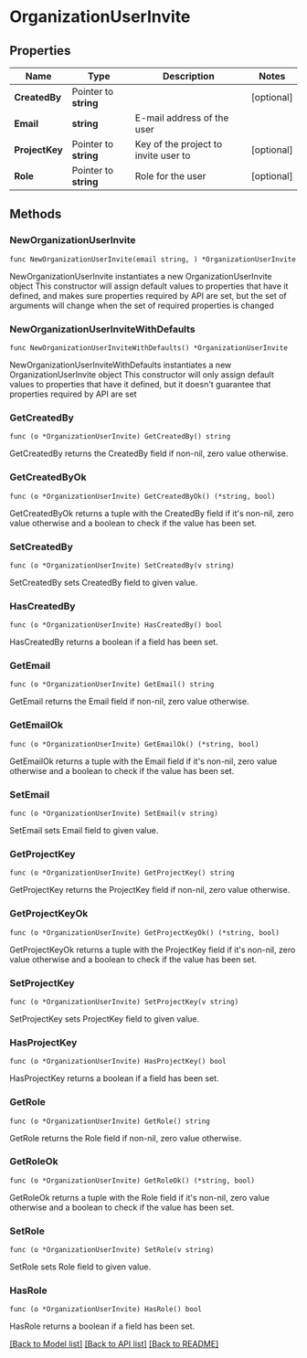 # OrganizationUserInvite

## Properties

Name | Type | Description | Notes
------------ | ------------- | ------------- | -------------
**CreatedBy** | Pointer to **string** |  | [optional] 
**Email** | **string** | E-mail address of the user | 
**ProjectKey** | Pointer to **string** | Key of the project to invite user to | [optional] 
**Role** | Pointer to **string** | Role for the user | [optional] 

## Methods

### NewOrganizationUserInvite

`func NewOrganizationUserInvite(email string, ) *OrganizationUserInvite`

NewOrganizationUserInvite instantiates a new OrganizationUserInvite object
This constructor will assign default values to properties that have it defined,
and makes sure properties required by API are set, but the set of arguments
will change when the set of required properties is changed

### NewOrganizationUserInviteWithDefaults

`func NewOrganizationUserInviteWithDefaults() *OrganizationUserInvite`

NewOrganizationUserInviteWithDefaults instantiates a new OrganizationUserInvite object
This constructor will only assign default values to properties that have it defined,
but it doesn't guarantee that properties required by API are set

### GetCreatedBy

`func (o *OrganizationUserInvite) GetCreatedBy() string`

GetCreatedBy returns the CreatedBy field if non-nil, zero value otherwise.

### GetCreatedByOk

`func (o *OrganizationUserInvite) GetCreatedByOk() (*string, bool)`

GetCreatedByOk returns a tuple with the CreatedBy field if it's non-nil, zero value otherwise
and a boolean to check if the value has been set.

### SetCreatedBy

`func (o *OrganizationUserInvite) SetCreatedBy(v string)`

SetCreatedBy sets CreatedBy field to given value.

### HasCreatedBy

`func (o *OrganizationUserInvite) HasCreatedBy() bool`

HasCreatedBy returns a boolean if a field has been set.

### GetEmail

`func (o *OrganizationUserInvite) GetEmail() string`

GetEmail returns the Email field if non-nil, zero value otherwise.

### GetEmailOk

`func (o *OrganizationUserInvite) GetEmailOk() (*string, bool)`

GetEmailOk returns a tuple with the Email field if it's non-nil, zero value otherwise
and a boolean to check if the value has been set.

### SetEmail

`func (o *OrganizationUserInvite) SetEmail(v string)`

SetEmail sets Email field to given value.


### GetProjectKey

`func (o *OrganizationUserInvite) GetProjectKey() string`

GetProjectKey returns the ProjectKey field if non-nil, zero value otherwise.

### GetProjectKeyOk

`func (o *OrganizationUserInvite) GetProjectKeyOk() (*string, bool)`

GetProjectKeyOk returns a tuple with the ProjectKey field if it's non-nil, zero value otherwise
and a boolean to check if the value has been set.

### SetProjectKey

`func (o *OrganizationUserInvite) SetProjectKey(v string)`

SetProjectKey sets ProjectKey field to given value.

### HasProjectKey

`func (o *OrganizationUserInvite) HasProjectKey() bool`

HasProjectKey returns a boolean if a field has been set.

### GetRole

`func (o *OrganizationUserInvite) GetRole() string`

GetRole returns the Role field if non-nil, zero value otherwise.

### GetRoleOk

`func (o *OrganizationUserInvite) GetRoleOk() (*string, bool)`

GetRoleOk returns a tuple with the Role field if it's non-nil, zero value otherwise
and a boolean to check if the value has been set.

### SetRole

`func (o *OrganizationUserInvite) SetRole(v string)`

SetRole sets Role field to given value.

### HasRole

`func (o *OrganizationUserInvite) HasRole() bool`

HasRole returns a boolean if a field has been set.


[[Back to Model list]](../README.md#documentation-for-models) [[Back to API list]](../README.md#documentation-for-api-endpoints) [[Back to README]](../README.md)


